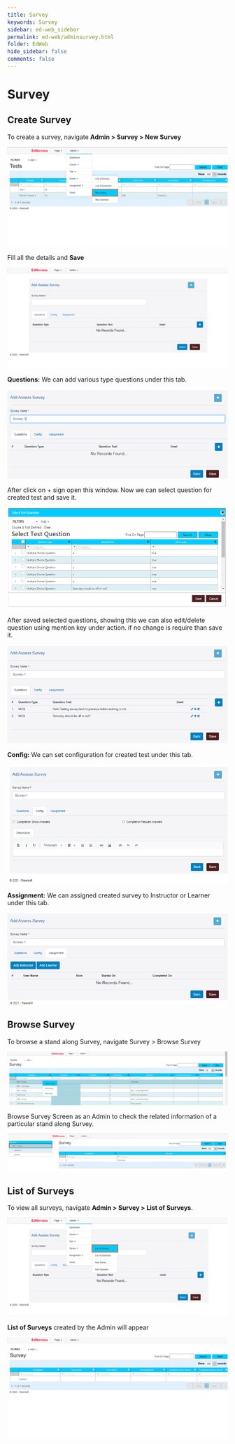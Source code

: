 ```yaml
---
title: Survey
keywords: Survey
sidebar: ed-web_sidebar
permalink: ed-web/adminsurvey.html
folder: EdWeb
hide_sidebar: false
comments: false
---
```



# Survey

## Create Survey

To create a survey, navigate **Admin > Survey > New Survey**

![](/images/admincreatesurveymenu.png)

 Fill all the details and **Save**

![](/images/admincreatesurvey.png)

**Questions:** We can add various type questions under this tab.

![](/images/adminsurveyquestions.png)

After click on + sign open this window. Now we can select question for created test and save it.

![](/images/adminsurveytestquestions.png)

After saved selected questions, showing this we can also edit/delete question using mention key under action. if no change is require than save it.

![](/images/adminsurveytestquestionview.png)

**Config:** We can set configuration for created test under this tab.

![](/images/adminsurveyconfig.png)

**Assignment:** We can assigned created survey to Instructor or  Learner under this tab.

![](/images/adminsurveyassignment.png)

## Browse Survey

To browse a stand along Survey, navigate Survey > Browse Survey

![](/images/adminsurveybrowseoption.png)

Browse Survey Screen as an Admin to check the related information of a particular stand along Survey.

![](/images/adminsurveybrowse.png)


## List of Surveys

To view all surveys, navigate **Admin > Survey > List of Surveys**.

![](/images/adminsurveylist.png)

**List of Surveys** created by the Admin will appear

![](/images/adminsurveyview.png)
